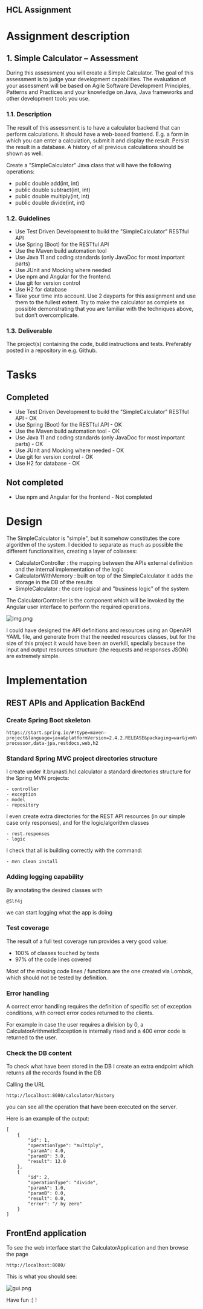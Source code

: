 HCL Assignment
---


# Assignment description

## 1. Simple Calculator – Assessment

During this assessment you will create a Simple Calculator. The goal of this assessment is to judge your development capabilities. The evaluation of your assessment will be based on Agile Software Development Principles, Patterns and Practices and your knowledge on Java, Java frameworks and other development tools you use.


### 1.1. Description

The result of this assessment is to have a calculator backend that can perform calculations. It should have a web-based frontend. E.g. a form in which you can enter a calculation, submit it and display the result. Persist the result in a database. A history of all previous calculations should be shown as well.

Create a "SimpleCalculator"  Java class that will have the following operations:

- public double add(int, int)
- public double subtract(int, int)
- public double multiply(int, int)
- public double divide(int, int)



### 1.2. Guidelines

- Use Test Driven Development to build the "SimpleCalculator" RESTful API
- Use Spring (Boot) for the RESTful API
- Use the Maven build automation tool
- Use Java 11 and coding standards (only JavaDoc for most important parts)
- Use JUnit and Mocking where needed
- Use npm and Angular for the frontend.
- Use git for version control
- Use H2 for database
- Take your time into account. Use 2 dayparts for this assignment and use them to the fullest extent. Try to make the calculator as complete as possible demonstrating that you are familiar with the techniques above, but don’t overcomplicate.


### 1.3. Deliverable

The project(s) containing the code, build instructions and tests. Preferably posted in a repository in e.g. Github.




# Tasks

## Completed
- Use Test Driven Development to build the "SimpleCalculator" RESTful API - OK
- Use Spring (Boot) for the RESTful API - OK
- Use the Maven build automation tool - OK
- Use Java 11 and coding standards (only JavaDoc for most important parts) - OK
- Use JUnit and Mocking where needed - OK
- Use git for version control - OK
- Use H2 for database - OK

## Not completed
- Use npm and Angular for the frontend - Not completed

# Design

The SimpleCalculator is "simple", but it somehow constitutes the core algorithm of the system.
I decided to separate as much as possible the different functionalities, creating a layer of colasses:

- CalculatorController : the mapping between the APIs external definition and the internal implementation of the logic
- CalculatorWithMemory : built on top of the SimpleCalculator it adds the storage in the DB of the results
- SimpleCalculator : the core logical and "business logic" of the system

The CalculatorController is the component which will be invoked by the Angular user interface to perform the required operations.

![img.png](docs/img.png)

I could have designed the API definitions and resources using an OpenAPI YAML file, 
and generate from that the needed resources classes, 
but for the size of this project it would have been an overkill, specially because the input and output resources structure (the requests and responses JSON) are extremely simple.


# Implementation

## REST APIs and Application BackEnd

### Create Spring Boot skeleton

    https://start.spring.io/#!type=maven-project&language=java&platformVersion=2.4.2.RELEASE&packaging=war&jvmVersion=11&groupId=it.brunasti.hcl&artifactId=calculator&name=Calculator&description=HCL%20Calculator%20Coding%20Assignment&packageName=it.brunasti.hcl.calculator&dependencies=devtools,lombok,configuration-processor,data-jpa,restdocs,web,h2

### Standard Spring MVC project directories structure

I create under it.brunasti.hcl.calculator a standard directories structure for the Spring MVN projects:

    - controller
    - exception
    - model
    - repository

I even create extra directories for the REST API resources (in our simple case only responses), and for the logic/algorithm classes

    - rest.responses
    - logic

I check that all is building correctly with the command:

    - mvn clean install

### Adding logging capability

By annotating the desired classes with

    @Slf4j

we can start logging what the app is doing


### Test coverage

The result of a full test coverage run provides a very good value:

- 100% of classes touched by tests
- 97% of the code lines covered

Most of the missing code lines / functions are the one created via Lombok, which should not be tested by definition.


### Error handling

A correct error handling requires the definition of specific set of exception conditions, with correct error codes returned to the clients.

For example in case the user requires a division by 0, a CalculatorArithmeticException is internally rised and a 400 error code is returned to the user.


### Check the DB content

To check what have been stored in the DB I create an extra endpoint which returns all the records found in the DB

Calling the URL

    http://localhost:8080/calculator/history

you can see all the operation that have been executed on the server.

Here is an example of the output:

    [ 
        {
            "id": 1,
            "operationType": "multiply",
            "paramA": 4.0,
            "paramB": 3.0,
            "result": 12.0
        },
        {
            "id": 2,
            "operationType": "divide",
            "paramA": 1.0,
            "paramB": 0.0,
            "result": 0.0,
            "error": "/ by zero"
        }
    ]



## FrontEnd application

To see the web interface start the CalculatorApplication and then browse the page

    http://localhost:8080/

This is what you should see:

![gui.png](docs/SimpleCalculator-GUI.png)

Have fun :) !